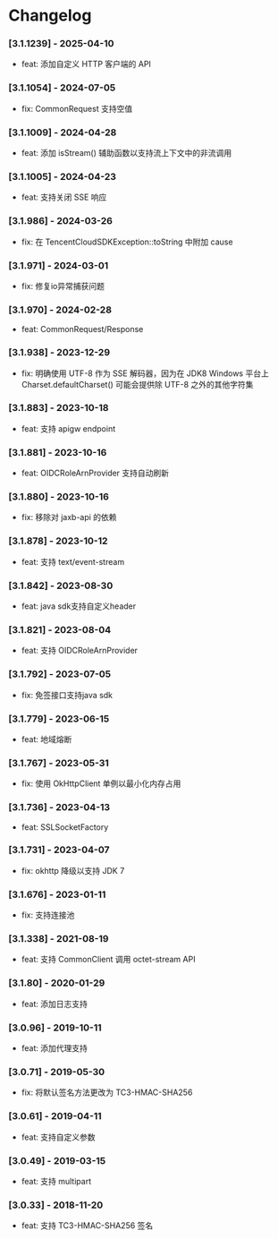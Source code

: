 # Changelog

### [3.1.1239] - 2025-04-10
- feat: 添加自定义 HTTP 客户端的 API

### [3.1.1054] - 2024-07-05
- fix: CommonRequest 支持空值

### [3.1.1009] - 2024-04-28
- feat: 添加 isStream() 辅助函数以支持流上下文中的非流调用

### [3.1.1005] - 2024-04-23
- feat: 支持关闭 SSE 响应

### [3.1.986] - 2024-03-26
- fix: 在 TencentCloudSDKException::toString 中附加 cause

### [3.1.971] - 2024-03-01
- fix: 修复io异常捕获问题

### [3.1.970] - 2024-02-28
- feat: CommonRequest/Response

### [3.1.938] - 2023-12-29
- fix: 明确使用 UTF-8 作为 SSE 解码器，因为在 JDK8 Windows 平台上 Charset.defaultCharset() 可能会提供除 UTF-8 之外的其他字符集

### [3.1.883] - 2023-10-18
- feat: 支持 apigw endpoint

### [3.1.881] - 2023-10-16
- feat: OIDCRoleArnProvider 支持自动刷新

### [3.1.880] - 2023-10-16
- fix: 移除对 jaxb-api 的依赖

### [3.1.878] - 2023-10-12
- feat: 支持 text/event-stream

### [3.1.842] - 2023-08-30
- feat: java sdk支持自定义header

### [3.1.821] - 2023-08-04
- feat: 支持 OIDCRoleArnProvider

### [3.1.792] - 2023-07-05
- fix: 免签接口支持java sdk

### [3.1.779] - 2023-06-15
- feat: 地域熔断

### [3.1.767] - 2023-05-31
- fix: 使用 OkHttpClient 单例以最小化内存占用

### [3.1.736] - 2023-04-13
- feat: SSLSocketFactory

### [3.1.731] - 2023-04-07
- fix: okhttp 降级以支持 JDK 7

### [3.1.676] - 2023-01-11
- fix: 支持连接池

### [3.1.338] - 2021-08-19
- feat: 支持 CommonClient 调用 octet-stream API

### [3.1.80] - 2020-01-29
- feat: 添加日志支持

### [3.0.96] - 2019-10-11
- feat: 添加代理支持

### [3.0.71] - 2019-05-30
- fix: 将默认签名方法更改为 TC3-HMAC-SHA256

### [3.0.61] - 2019-04-11
- feat: 支持自定义参数

### [3.0.49] - 2019-03-15
- feat: 支持 multipart

### [3.0.33] - 2018-11-20
- feat: 支持 TC3-HMAC-SHA256 签名

